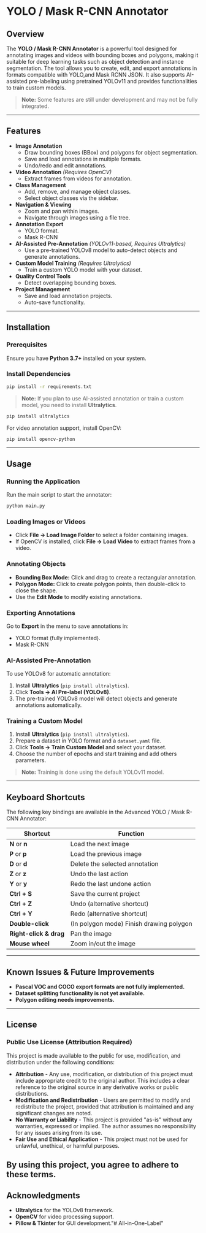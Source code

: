# YOLO / Mask R-CNN Annotator

## Overview
The **YOLO / Mask R-CNN Annotator** is a powerful tool designed for annotating images and videos with bounding boxes and polygons, making it suitable for deep learning tasks such as object detection and instance segmentation. The tool allows you to create, edit, and export annotations in formats compatible with YOLO,and Mask RCNN JSON. It also supports AI-assisted pre-labeling using pretrained YOLOv11 and provides functionalities to train custom models.

> **Note:** Some features are still under development and may not be fully integrated.

---

## Features
- **Image Annotation**
  - Draw bounding boxes (BBox) and polygons for object segmentation.
  - Save and load annotations in multiple formats.
  - Undo/redo and edit annotations.
- **Video Annotation** *(Requires OpenCV)*
  - Extract frames from videos for annotation.
- **Class Management**
  - Add, remove, and manage object classes.
  - Select object classes via the sidebar.
- **Navigation & Viewing**
  - Zoom and pan within images.
  - Navigate through images using a file tree.
- **Annotation Export**
  - YOLO format.
  - Mask R-CNN
- **AI-Assisted Pre-Annotation** *(YOLOv11-based, Requires Ultralytics)*
  - Use a pre-trained YOLOv8 model to auto-detect objects and generate annotations.
- **Custom Model Training** *(Requires Ultralytics)*
  - Train a custom YOLO model with your dataset.
- **Quality Control Tools**
  - Detect overlapping bounding boxes.
- **Project Management**
  - Save and load annotation projects.
  - Auto-save functionality.

---

## Installation

### Prerequisites
Ensure you have **Python 3.7+** installed on your system.

### Install Dependencies
```bash
pip install -r requirements.txt
```

> **Note:** If you plan to use AI-assisted annotation or train a custom model, you need to install **Ultralytics**.
```bash
pip install ultralytics
```

For video annotation support, install OpenCV:
```bash
pip install opencv-python
```

---

## Usage

### Running the Application
Run the main script to start the annotator:
```bash
python main.py
```

### Loading Images or Videos
- Click **File → Load Image Folder** to select a folder containing images.
- If OpenCV is installed, click **File → Load Video** to extract frames from a video.

### Annotating Objects
- **Bounding Box Mode:** Click and drag to create a rectangular annotation.
- **Polygon Mode:** Click to create polygon points, then double-click to close the shape.
- Use the **Edit Mode** to modify existing annotations.

### Exporting Annotations
Go to **Export** in the menu to save annotations in:
- YOLO format (fully implemented).
- Mask R-CNN

### AI-Assisted Pre-Annotation
To use YOLOv8 for automatic annotation:
1. Install **Ultralytics** (`pip install ultralytics`).
2. Click **Tools → AI Pre-label (YOLOv8)**.
3. The pre-trained YOLOv8 model will detect objects and generate annotations automatically.

### Training a Custom Model
1. Install **Ultralytics** (`pip install ultralytics`).
2. Prepare a dataset in YOLO format and a `dataset.yaml` file.
3. Click **Tools → Train Custom Model** and select your dataset.
4. Choose the number of epochs and start training and add others parameters.

> **Note:** Training is done using the default YOLOv11 model.

---

## Keyboard Shortcuts

The following key bindings are available in the Advanced YOLO / Mask R-CNN Annotator:

| **Shortcut**           | **Function**                                   |
|------------------------|------------------------------------------------|
| **N** or **n**         | Load the next image                            |
| **P** or **p**         | Load the previous image                        |
| **D** or **d**         | Delete the selected annotation                 |
| **Z** or **z**         | Undo the last action                           |
| **Y** or **y**         | Redo the last undone action                    |
| **Ctrl + S**           | Save the current project                       |
| **Ctrl + Z**           | Undo (alternative shortcut)                    |
| **Ctrl + Y**           | Redo (alternative shortcut)                    |
| **Double-click**       | (In polygon mode) Finish drawing polygon       |
| **Right-click & drag** | Pan the image                                  |
| **Mouse wheel**        | Zoom in/out the image                          |

---

## Known Issues & Future Improvements
- **Pascal VOC and COCO export formats are not fully implemented.**
- **Dataset splitting functionality is not yet available.**
- **Polygon editing needs improvements.**

---

## License
### Public Use License (Attribution Required)  

This project is made available to the public for use, modification, and distribution under the following conditions:  

- **Attribution** - Any use, modification, or distribution of this project must include appropriate credit to the original author. This includes a clear reference to the original source in any derivative works or public distributions.  
- **Modification and Redistribution** - Users are permitted to modify and redistribute the project, provided that attribution is maintained and any significant changes are noted.  
- **No Warranty or Liability** - This project is provided "as-is" without any warranties, expressed or implied. The author assumes no responsibility for any issues arising from its use.  
- **Fair Use and Ethical Application** - This project must not be used for unlawful, unethical, or harmful purposes.  

By using this project, you agree to adhere to these terms. 
---

## Acknowledgments
- **Ultralytics** for the YOLOv8 framework.
- **OpenCV** for video processing support.
- **Pillow & Tkinter** for GUI development."# All-in-One-Label" 
